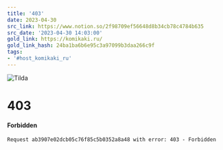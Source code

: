 ```yaml
---
title: '403'
date: 2023-04-30
src_link: https://www.notion.so/2f98709ef56648d8b34cb78c4784b635
src_date: '2023-04-30 14:03:00'
gold_link: https://komikaki.ru/
gold_link_hash: 24ba1ba6b6e95c3a97099b3daa266c9f
tags:
- '#host_komikaki_ru'
---
```


  
  
![Tilda](https://tilda.ws/img/logo404.png)

403
===

#### Forbidden


```
Request ab3907e02dcb05c76f85c5b0352a8a48 with error: 403 - Forbidden
```